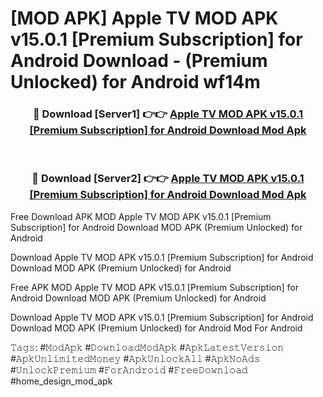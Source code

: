 # [MOD APK] Apple TV MOD APK v15.0.1 [Premium Subscription] for Android Download - (Premium Unlocked) for Android wf14m



<div align="center">
<h3>🔴 Download [Server1] 👉👉 <a href="https://momento.my/?title=Apple_TV_MOD_APK_v15.0.1_[Premium_Subscription]_for_Android_Download">Apple TV MOD APK v15.0.1 [Premium Subscription] for Android Download Mod Apk</a></h3><br>

<h3>🔴 Download [Server2] 👉👉 <a href="https://momento.my/?title=Apple_TV_MOD_APK_v15.0.1_[Premium_Subscription]_for_Android_Download">Apple TV MOD APK v15.0.1 [Premium Subscription] for Android Download Mod Apk</a></h3>
</div>



Free Download APK MOD Apple TV MOD APK v15.0.1 [Premium Subscription] for Android Download MOD APK (Premium Unlocked) for Android

Download Apple TV MOD APK v15.0.1 [Premium Subscription] for Android Download MOD APK (Premium Unlocked) for Android

Free APK MOD Apple TV MOD APK v15.0.1 [Premium Subscription] for Android Download MOD APK (Premium Unlocked) for Android

Download Apple TV MOD APK v15.0.1 [Premium Subscription] for Android Download MOD APK (Premium Unlocked) for Android Mod For Android

𝚃𝚊𝚐𝚜: #𝙼𝚘𝚍𝙰𝚙𝚔 #𝙳𝚘𝚠𝚗𝚕𝚘𝚊𝚍𝙼𝚘𝚍𝙰𝚙𝚔 #𝙰𝚙𝚔𝙻𝚊𝚝𝚎𝚜𝚝𝚅𝚎𝚛𝚜𝚒𝚘𝚗 #𝙰𝚙𝚔𝚄𝚗𝚕𝚒𝚖𝚒𝚝𝚎𝚍𝙼𝚘𝚗𝚎𝚢 #𝙰𝚙𝚔𝚄𝚗𝚕𝚘𝚌𝚔𝙰𝚕𝚕 #𝙰𝚙𝚔𝙽𝚘𝙰𝚍𝚜 #𝚄𝚗𝚕𝚘𝚌𝚔𝙿𝚛𝚎𝚖𝚒𝚞𝚖 #𝙵𝚘𝚛𝙰𝚗𝚍𝚛𝚘𝚒𝚍 #𝙵𝚛𝚎𝚎𝙳𝚘𝚠𝚗𝚕𝚘𝚊𝚍 #home_design_mod_apk
